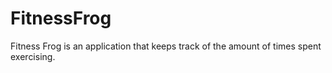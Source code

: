 # FitnessFrog
Fitness Frog is an application that keeps track of the amount of times spent exercising. 
